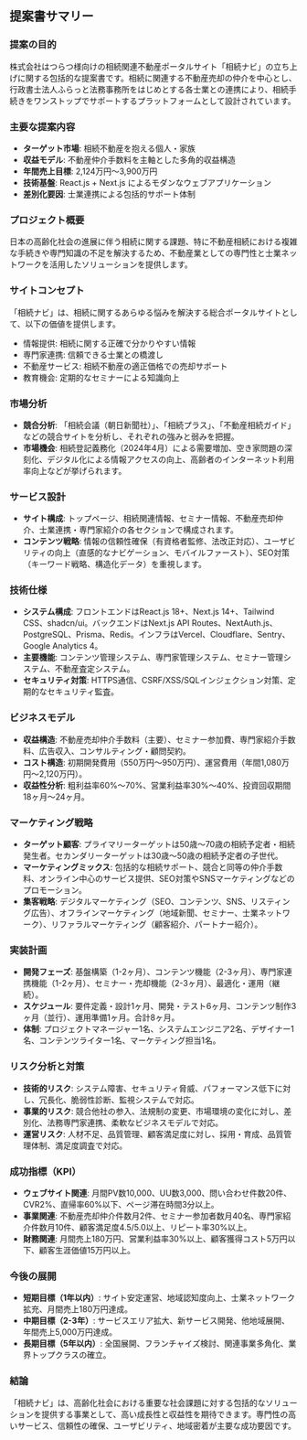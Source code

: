 ## 提案書サマリー

### 提案の目的
株式会社はつらつ様向けの相続関連不動産ポータルサイト「相続ナビ」の立ち上げに関する包括的な提案書です。相続に関連する不動産売却の仲介を中心とし、行政書士法人ふらっと法務事務所をはじめとする各士業との連携により、相続手続きをワンストップでサポートするプラットフォームとして設計されています。

### 主要な提案内容
- **ターゲット市場**: 相続不動産を抱える個人・家族
- **収益モデル**: 不動産仲介手数料を主軸とした多角的収益構造
- **年間売上目標**: 2,124万円〜3,900万円
- **技術基盤**: React.js + Next.js によるモダンなウェブアプリケーション
- **差別化要因**: 士業連携による包括的サポート体制

### プロジェクト概要
日本の高齢化社会の進展に伴う相続に関する課題、特に不動産相続における複雑な手続きや専門知識の不足を解決するため、不動産業としての専門性と士業ネットワークを活用したソリューションを提供します。

### サイトコンセプト
「相続ナビ」は、相続に関するあらゆる悩みを解決する総合ポータルサイトとして、以下の価値を提供します。
- 情報提供: 相続に関する正確で分かりやすい情報
- 専門家連携: 信頼できる士業との橋渡し
- 不動産サービス: 相続不動産の適正価格での売却サポート
- 教育機会: 定期的なセミナーによる知識向上

### 市場分析
- **競合分析**: 「相続会議（朝日新聞社）」、「相続プラス」、「不動産相続ガイド」などの競合サイトを分析し、それぞれの強みと弱みを把握。
- **市場機会**: 相続登記義務化（2024年4月）による需要増加、空き家問題の深刻化、デジタル化による情報アクセスの向上、高齢者のインターネット利用率向上などが挙げられます。

### サービス設計
- **サイト構成**: トップページ、相続関連情報、セミナー情報、不動産売却仲介、士業連携・専門家紹介の各セクションで構成されます。
- **コンテンツ戦略**: 情報の信頼性確保（有資格者監修、法改正対応）、ユーザビリティの向上（直感的なナビゲーション、モバイルファースト）、SEO対策（キーワード戦略、構造化データ）を重視します。

### 技術仕様
- **システム構成**: フロントエンドはReact.js 18+、Next.js 14+、Tailwind CSS、shadcn/ui。バックエンドはNext.js API Routes、NextAuth.js、PostgreSQL、Prisma、Redis。インフラはVercel、Cloudflare、Sentry、Google Analytics 4。
- **主要機能**: コンテンツ管理システム、専門家管理システム、セミナー管理システム、不動産査定システム。
- **セキュリティ対策**: HTTPS通信、CSRF/XSS/SQLインジェクション対策、定期的なセキュリティ監査。

### ビジネスモデル
- **収益構造**: 不動産売却仲介手数料（主要）、セミナー参加費、専門家紹介手数料、広告収入、コンサルティング・顧問契約。
- **コスト構造**: 初期開発費用（550万円〜950万円）、運営費用（年間1,080万円〜2,120万円）。
- **収益性分析**: 粗利益率60%〜70%、営業利益率30%〜40%、投資回収期間18ヶ月〜24ヶ月。

### マーケティング戦略
- **ターゲット顧客**: プライマリーターゲットは50歳〜70歳の相続予定者・相続発生者。セカンダリーターゲットは30歳〜50歳の相続予定者の子世代。
- **マーケティングミックス**: 包括的な相続サポート、競合と同等の仲介手数料、オンライン中心のサービス提供、SEO対策やSNSマーケティングなどのプロモーション。
- **集客戦略**: デジタルマーケティング（SEO、コンテンツ、SNS、リスティング広告）、オフラインマーケティング（地域新聞、セミナー、士業ネットワーク）、リファラルマーケティング（顧客紹介、パートナー紹介）。

### 実装計画
- **開発フェーズ**: 基盤構築（1-2ヶ月）、コンテンツ機能（2-3ヶ月）、専門家連携機能（1-2ヶ月）、セミナー・売却機能（2-3ヶ月）、最適化・運用（継続）。
- **スケジュール**: 要件定義・設計1ヶ月、開発・テスト6ヶ月、コンテンツ制作3ヶ月（並行）、運用準備1ヶ月。合計8ヶ月。
- **体制**: プロジェクトマネージャー1名、システムエンジニア2名、デザイナー1名、コンテンツライター1名、マーケティング担当1名。

### リスク分析と対策
- **技術的リスク**: システム障害、セキュリティ脅威、パフォーマンス低下に対し、冗長化、脆弱性診断、監視システムで対応。
- **事業的リスク**: 競合他社の参入、法規制の変更、市場環境の変化に対し、差別化、法務専門家連携、柔軟なビジネスモデルで対応。
- **運営リスク**: 人材不足、品質管理、顧客満足度に対し、採用・育成、品質管理体制、満足度調査で対応。

### 成功指標（KPI）
- **ウェブサイト関連**: 月間PV数10,000、UU数3,000、問い合わせ件数20件、CVR2%、直帰率60%以下、ページ滞在時間3分以上。
- **事業関連**: 不動産売却仲介件数月2件、セミナー参加者数月40名、専門家紹介件数月10件、顧客満足度4.5/5.0以上、リピート率30%以上。
- **財務関連**: 月間売上180万円、営業利益率30%以上、顧客獲得コスト5万円以下、顧客生涯価値15万円以上。

### 今後の展開
- **短期目標（1年以内）**: サイト安定運営、地域認知度向上、士業ネットワーク拡充、月間売上180万円達成。
- **中期目標（2-3年）**: サービスエリア拡大、新サービス開発、他地域展開、年間売上5,000万円達成。
- **長期目標（5年以内）**: 全国展開、フランチャイズ検討、関連事業多角化、業界トップクラスの確立。

### 結論
「相続ナビ」は、高齢化社会における重要な社会課題に対する包括的なソリューションを提供する事業として、高い成長性と収益性を期待できます。専門性の高いサービス、信頼性の確保、ユーザビリティ、地域密着が主要な成功要因です。

